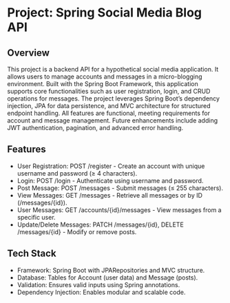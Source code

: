 # Project: Spring Social Media Blog API

## Overview

This project is a backend API for a hypothetical social media application. It allows users to manage accounts and messages in a micro-blogging environment. Built with the Spring Boot Framework, this application supports core functionalities such as user registration, login, and CRUD operations for messages. The project leverages Spring Boot’s dependency injection, JPA for data persistence, and MVC architecture for structured endpoint handling. All features are functional, meeting requirements for account and message management. Future enhancements include adding JWT authentication, pagination, and advanced error handling.

## Features

- User Registration: POST /register - Create an account with unique username and password (≥ 4 characters).
- Login: POST /login - Authenticate using username and password.
- Post Message: POST /messages - Submit messages (≤ 255 characters).
- View Messages: GET /messages - Retrieve all messages or by ID (/messages/{id}).
- User Messages: GET /accounts/{id}/messages - View messages from a specific user.
- Update/Delete Messages: PATCH /messages/{id}, DELETE /messages/{id} - Modify or remove posts.

## Tech Stack

- Framework: Spring Boot with JPARepositories and MVC structure.
- Database: Tables for Account (user data) and Message (posts).
- Validation: Ensures valid inputs using Spring annotations.
- Dependency Injection: Enables modular and scalable code.

